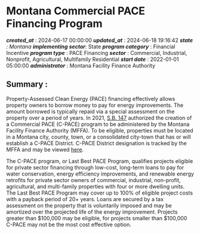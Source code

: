 # Montana Commercial PACE Financing Program 
 ***created_at*** : 2024-06-17 00:00:00 
 ***updated_at*** : 2024-06-18 19:16:42 
 ***state** : Montana 
 **implementing sector***: State 
 ***program category*** : Financial Incentive 
 ***program type*** : PACE Financing 
 ***sector*** : Commercial, Industrial, Nonprofit, Agricultural, Multifamily Residential 
 ***start date*** : 2022-01-01 05:00:00 
 ***administrator*** : Montana Facility Finance Authority 
 ## Summary : 
 Property-Assessed Clean Energy (PACE) financing effectively allows property
owners to borrow money to pay for energy improvements. The amount borrowed is
typically repaid via a special assessment on the property over a period of
years. In 2021, [S.B.
147](https://laws.leg.mt.gov/legprd/LAW0203W$BSRV.ActionQuery?P_SESS=20211&P_BLTP_BILL_TYP_CD=SB&P_BILL_NO=147&P_BILL_DFT_NO=&P_CHPT_NO=&Z_ACTION=Find&P_ENTY_ID_SEQ2=&P_SBJT_SBJ_CD=&P_ENTY_ID_SEQ=)
authorized the creation of a Commercial PACE (C-PACE) program to be
administered by the Montana Facility Finance Authority (MFFA). To be eligible,
properties must be located in a Montana city, county, town, or a consolidated
city-town that has or will establish a C-PACE District. C-PACE District
designation is tracked by the MFFA and may be viewed
[here](https://lastbestpace.com/Program-Details/Map).

The C-PACE program, or Last Best PACE Program, qualifies projects eligible for
private sector financing through low-cost, long-term loans to pay for water
conservation, energy efficiency improvements, and renewable energy retrofits
for private sector owners of commercial, industrial, non-profit, agricultural,
and multi-family properties with four or more dwelling units. The Last Best
PACE Program may cover up to 100% of eligible project costs with a payback
period of 20+ years. Loans are secured by a tax assessment on the property
that is voluntarily imposed and may be amortized over the projected life of
the energy improvement. Projects greater than $100,000 may be eligible, for
projects smaller than $100,000 C-PACE may not be the most cost effective
option.

 
 